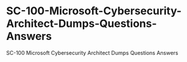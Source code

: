# SC-100-Microsoft-Cybersecurity-Architect-Dumps-Questions-Answers
SC-100 Microsoft Cybersecurity Architect Dumps Questions Answers
